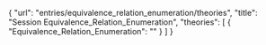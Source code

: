 {
    "url": "entries/equivalence_relation_enumeration/theories",
    "title": "Session Equivalence_Relation_Enumeration",
    "theories": [
        {
            "Equivalence_Relation_Enumeration": ""
        }
    ]
}